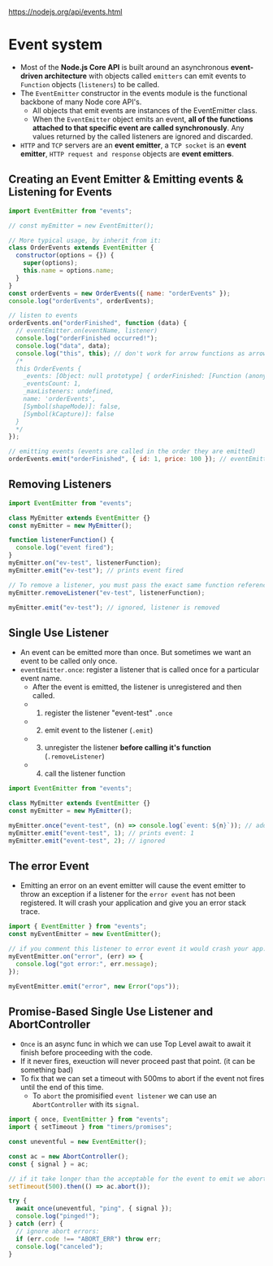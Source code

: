 https://nodejs.org/api/events.html

# Event system

- Most of the **Node.js Core API** is built around an asynchronous **event-driven architecture** with objects called `emitters` can emit events to `Function` objects (`listeners`) to be called.
- The `EventEmitter` constructor in the events module is the functional backbone of many Node core API's.
  - All objects that emit events are instances of the EventEmitter class.
  - When the `EventEmitter` object emits an event, **all of the functions attached to that specific event are called synchronously**. Any values returned by the called listeners are ignored and discarded.
- `HTTP` and `TCP` servers are an **event emitter**, a `TCP socket` is an **event emitter**, `HTTP request and response` objects are **event emitters**.

## Creating an Event Emitter & Emitting events & Listening for Events

```javascript
import EventEmitter from "events";

// const myEmitter = new EventEmitter();

// More typical usage, by inherit from it:
class OrderEvents extends EventEmitter {
  constructor(options = {}) {
    super(options);
    this.name = options.name;
  }
}
const orderEvents = new OrderEvents({ name: "orderEvents" });
console.log("orderEvents", orderEvents);

// listen to events
orderEvents.on("orderFinished", function (data) {
  // eventEmitter.on(eventName, listener)
  console.log("orderFinished occurred!");
  console.log("data", data);
  console.log("this", this); // don't work for arrow functions as arrow functions don't have it's won "this" object
  /*
  this OrderEvents {
    _events: [Object: null prototype] { orderFinished: [Function (anonymous)] },
    _eventsCount: 1,
    _maxListeners: undefined,
    name: 'orderEvents',
    [Symbol(shapeMode)]: false,
    [Symbol(kCapture)]: false
  }
  */
});

// emitting events (events are called in the order they are emitted)
orderEvents.emit("orderFinished", { id: 1, price: 100 }); // eventEmitter.emit(eventName, ...args)
```

## Removing Listeners

```javascript
import EventEmitter from "events";

class MyEmitter extends EventEmitter {}
const myEmitter = new MyEmitter();

function listenerFunction() {
  console.log("event fired");
}
myEmitter.on("ev-test", listenerFunction);
myEmitter.emit("ev-test"); // prints event fired

// To remove a listener, you must pass the exact same function reference (this)
myEmitter.removeListener("ev-test", listenerFunction);

myEmitter.emit("ev-test"); // ignored, listener is removed
```

## Single Use Listener

- An event can be emitted more than once. But sometimes we want an event to be called only once.
- `eventEmitter.once`: register a listener that is called once for a particular event name.
  - After the event is emitted, the listener is unregistered and then called.
  - 1. register the listener "event-test" `.once`
  - 2. emit event to the listener (`.emit`)
  - 3. unregister the listener **before calling it's function** (`.removeListener`)
  - 4. call the listener function

```javascript
import EventEmitter from "events";

class MyEmitter extends EventEmitter {}
const myEmitter = new MyEmitter();

myEmitter.once("event-test", (n) => console.log(`event: ${n}`)); // add a once listener (unregistered after 1 event is emitted)
myEmitter.emit("event-test", 1); // prints event: 1
myEmitter.emit("event-test", 2); // ignored
```

## The error Event

- Emitting an error on an event emitter will cause the event emitter to throw an exception if a listener for the `error event` has not been registered. It will crash your application and give you an error stack trace.

```javascript
import { EventEmitter } from "events";
const myEventEmitter = new EventEmitter();

// if you comment this listener to error event it would crash your app:
myEventEmitter.on("error", (err) => {
  console.log("got error:", err.message);
});

myEventEmitter.emit("error", new Error("ops"));
```

## Promise-Based Single Use Listener and AbortController

- `Once` is an async func in which we can use Top Level await to await it finish before proceeding with the code.
- If it never fires, exeuction will never proceed past that point. (it can be something bad)
- To fix that we can set a timeout with 500ms to abort if the event not fires until the end of this time.
  - To `abort` the promisified `event listener` we can use an `AbortController` with its `signal`.

```javascript
import { once, EventEmitter } from "events";
import { setTimeout } from "timers/promises";

const uneventful = new EventEmitter();

const ac = new AbortController();
const { signal } = ac;

// if it take longer than the acceptable for the event to emit we abort this listener and proceed with the code.
setTimeout(500).then(() => ac.abort());

try {
  await once(uneventful, "ping", { signal });
  console.log("pinged!");
} catch (err) {
  // ignore abort errors:
  if (err.code !== "ABORT_ERR") throw err;
  console.log("canceled");
}
```
